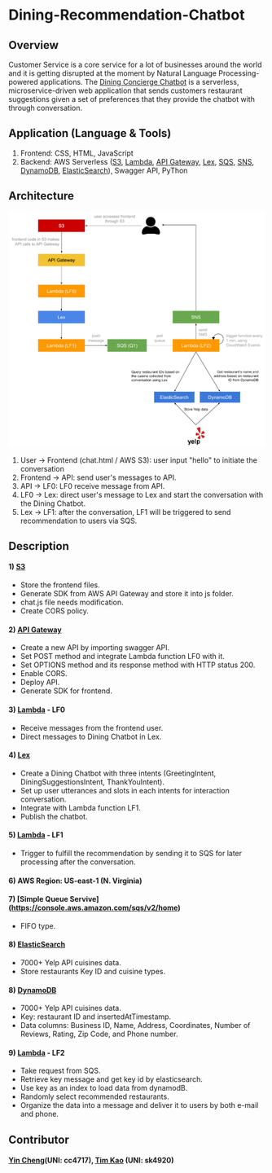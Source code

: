 # Dining-Recommendation-Chatbot #

## Overview ##
Customer Service is a core service for a lot of businesses around the world and it is getting disrupted at the moment by Natural Language Processing-powered applications. The [Dining Concierge Chatbot](https://cloud-assignment1-bucket.s3.amazonaws.com/chat.html) is a serverless, microservice-driven web application that sends customers restaurant suggestions given a set of preferences that they provide the chatbot with through conversation. 


## Application (Language & Tools) ##
1) Frontend: CSS, HTML, JavaScript
2) Backend: AWS Serverless ([S3](https://aws.amazon.com/s3/), [Lambda](https://aws.amazon.com/lambda/), [API Gateway](https://aws.amazon.com/apigateway/), [Lex](https://aws.amazon.com/lex/), [SQS](https://aws.amazon.com/sqs/), [SNS](https://aws.amazon.com/sns/), [DynamoDB](https://aws.amazon.com/dynamodb/), [ElasticSearch](https://aws.amazon.com/es/)), Swagger API, PyThon


## Architecture ##
![image](https://github.com/jyincheng/Dining-Recommendation-Chatbot/blob/main/architecture.png)
1) User -> Frontend (chat.html / AWS S3): user input "hello" to initiate the conversation
2) Frontend -> API: send user's messages to API.
3) API -> LF0: LF0 receive message from API.
4) LF0 -> Lex: direct user's message to Lex and start the conversation with the Dining Chatbot.
5) Lex -> LF1: after the conversation, LF1 will be triggered to send recommendation to users via SQS.


## Description ##
#### 1) [S3](https://aws.amazon.com/s3/)
- Store the frontend files.
- Generate SDK from AWS API Gateway and store it into js folder.
- chat.js file needs modification.
- Create CORS policy.

#### 2) [API Gateway](https://aws.amazon.com/apigateway/)
- Create a new API by importing swagger API.
- Set POST method and integrate Lambda function LF0 with it.
- Set OPTIONS method and its response method with HTTP status 200.
- Enable CORS.
- Deploy API.
- Generate SDK for frontend.

#### 3) [Lambda](https://aws.amazon.com/lambda/) - LF0
- Receive messages from the frontend user.
- Direct messages to Dining Chatbot in Lex.

#### 4) [Lex](https://aws.amazon.com/lex/)
- Create a Dining Chatbot with three intents (GreetingIntent, DiningSuggestionsIntent, ThankYouIntent).
- Set up user utterances and slots in each intents for interaction conversation. 
- Integrate with Lambda function LF1.
- Publish the chatbot.

#### 5) [Lambda](https://aws.amazon.com/lambda/) - LF1
- Trigger to fulfill the recommendation by sending it to SQS for later processing after the conversation.

#### 6) AWS Region: US-east-1 (N. Virginia)

#### 7) [Simple Queue Servive] (https://console.aws.amazon.com/sqs/v2/home)
- FIFO type.

#### 8) [ElasticSearch](https://console.aws.amazon.com/es/home)
- 7000+ Yelp API cuisines data.
- Store restaurants Key ID and cuisine types.

#### 8) [DynamoDB](https://console.aws.amazon.com/dynamodb/home?region=us-east-1)
- 7000+ Yelp API cuisines data.
- Key: restaurant ID and insertedAtTimestamp.
- Data columns: Business ID, Name, Address, Coordinates, Number of Reviews, Rating, Zip Code, and Phone number.

#### 9) [Lambda](https://aws.amazon.com/lambda/) - LF2
- Take request from SQS.
- Retrieve key message and get key id by elasticsearch.
- Use key as an index to load data from dynamodB.
- Randomly select recommended restaurants.
- Organize the data into a message and deliver it to users by both e-mail and phone.

## Contributor ##
#### [Yin Cheng](https://github.com/jyincheng)(UNI: cc4717), [Tim Kao](https://github.com/tim-kao) (UNI: sk4920)
